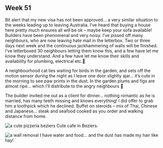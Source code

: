 ## Week 51
Bit alert that my new visa has not been approved… a very similar situation to the weeks leading up to leaving Australia. I’ve heard that buying a house here pretty much ensures all will be ok – maybe keep your sofa available! Builders have been phenomenal and very noisy. I’ve pissed off many neighbours, who are now leaving hate mail in the letterbox. Two or three days next week and the continuous jackhammering of walls will be finished. I’ve letterboxed 30 neighbours letting them know this, and a few have let me know they understand. And a few have let me know their skills and availability for plumbing, electrical etc.🤩

A neighbourhood cat lies waiting for birds in the garden, and sets off the motion sensor during the night as I leave one door slightly ajar… it’s cute in the morning to see paw prints in the dust. In the garden plums and figs are almost ripe… which I’ll distribute to the angry neighbours 🤣

The builder invited me out as a client for dinner… nothing romantic as he is married, has many teeth missing and knows everything! I did offer to grab him a toothpick which he declined. Buffet on steroids – mix of Thai, Chinese and Japanese… steak and seafood cooked as you order and walking distance from home.

![a cute pizzeria beziers](https://github.com/user-attachments/assets/d0dc01f9-7121-46b9-970d-0a190e462cbf)
Cute cafe in Beziers.

![a wall removal](https://github.com/user-attachments/assets/0adb3d02-09f4-45f9-b34a-7417db7f73f8)
I have water and food... and the dust has made my hair like hay!
